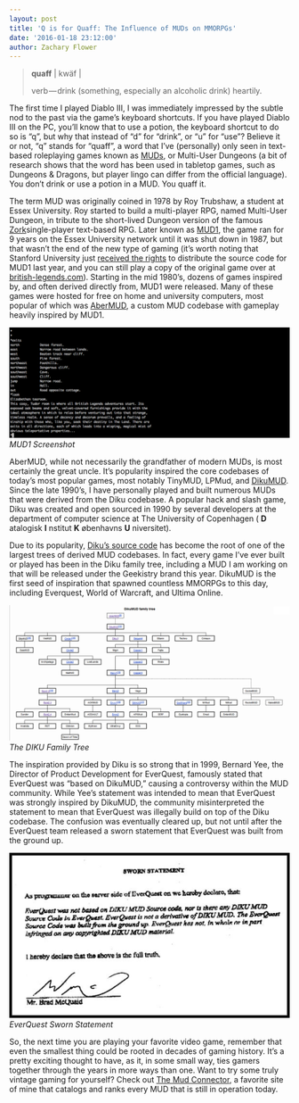 ```yaml
---
layout: post
title: 'Q is for Quaff: The Influence of MUDs on MMORPGs'
date: '2016-01-18 23:12:00'
author: Zachary Flower
---
```


> **quaff** \| kwäf \|
>
> verb — drink (something, especially an alcoholic drink) heartily.

The first time I played Diablo III, I was immediately impressed by the subtle nod to the past via the game’s keyboard shortcuts. If you have played Diablo III on the PC, you’ll know that to use a potion, the keyboard shortcut to do so is “q”, but why that instead of “d” for “drink”, or “u” for “use”? Believe it or not, “q” stands for “quaff”, a word that I’ve (personally) only seen in text-based roleplaying games known as [MUDs](http://en.wikipedia.org/wiki/MUD), or Multi-User Dungeons (a bit of research shows that the word has been used in tabletop games, such as Dungeons & Dragons, but player lingo can differ from the official language). You don’t drink or use a potion in a MUD. You quaff it.

The term MUD was originally coined in 1978 by Roy Trubshaw, a student at Essex University. Roy started to build a multi-player RPG, named Multi-User Dungeon, in tribute to the short-lived Dungeon version of the famous [Zork](http://en.wikipedia.org/wiki/Zork)single-player text-based RPG. Later known as [MUD1](http://en.wikipedia.org/wiki/MUD1), the game ran for 9 years on the Essex University network until it was shut down in 1987, but that wasn’t the end of the new type of gaming (it’s worth noting that Stanford University just [received the rights](http://www.stanford.edu/group/htgg/cgi-bin/drupal/?q=node/1191) to distribute the source code for MUD1 last year, and you can still play a copy of the original game over at [british-legends.com](http://british-legends.com/)). Starting in the mid 1980’s, dozens of games inspired by, and often derived directly from, MUD1 were released. Many of these games were hosted for free on home and university computers, most popular of which was [AberMUD](http://en.wikipedia.org/wiki/AberMUD), a custom MUD codebase with gameplay heavily inspired by MUD1.

![](/content/images/2016/01/mud1-screenshot.png)
*MUD1 Screenshot*

AberMUD, while not necessarily the grandfather of modern MUDs, is most certainly the great uncle. It’s popularity inspired the core codebases of today’s most popular games, most notably TinyMUD, LPMud, and [DikuMUD](http://www.dikumud.com/). Since the late 1990’s, I have personally played and built numerous MUDs that were derived from the Diku codebase. A popular hack and slash game, Diku was created and open sourced in 1990 by several developers at the department of computer science at The University of Copenhagen ( **D** atalogisk **I** nstitut **K** øbenhavns **U** niversitet).

Due to its popularity, [Diku’s source code](http://www.mudbytes.net/file-732) has become the root of one of the largest trees of derived MUD codebases. In fact, every game I’ve ever built or played has been in the Diku family tree, including a MUD I am working on that will be released under the Geekistry brand this year. DikuMUD is the first seed of inspiration that spawned countless MMORPGs to this day, including Everquest, World of Warcraft, and Ultima Online.

![](/content/images/2016/01/diku-family-tree.png)
*The DIKU Family Tree*

The inspiration provided by Diku is so strong that in 1999, Bernard Yee, the Director of Product Development for EverQuest, famously stated that EverQuest was “based on DikuMUD,” causing a controversy within the MUD community. While Yee’s statement was intended to mean that EverQuest was strongly inspired by DikuMUD, the community misinterpreted the statement to mean that EverQuest was illegally build on top of the Diku codebase. The confusion was eventually cleared up, but not until after the EverQuest team released a sworn statement that EverQuest was built from the ground up.

![](/content/images/2016/01/everquest-sworn-statement.jpg)
*EverQuest Sworn Statement*

So, the next time you are playing your favorite video game, remember that even the smallest thing could be rooted in decades of gaming history. It’s a pretty exciting thought to have, as it, in some small way, ties gamers together through the years in more ways than one. Want to try some truly vintage gaming for yourself? Check out [The Mud Connector](http://www.mudconnect.com/), a favorite site of mine that catalogs and ranks every MUD that is still in operation today.